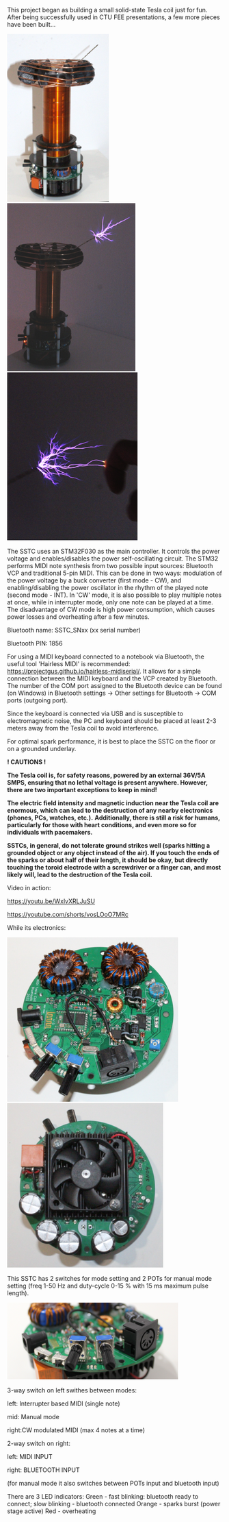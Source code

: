 This project began as building a small solid-state Tesla coil just for fun. 
After being successfully used in CTU FEE presentations, a few more pieces have been built...

![SSTC overview](Photos/SSTC_1.png) ![Some sparks](Photos/SSTC_sparks.png) ![Sparks to finger](Photos/SSTC_sparks_finger.png)

The SSTC uses an STM32F030 as the main controller. It controls the power voltage and enables/disables the power self-oscillating circuit. The STM32 performs MIDI note synthesis from two possible input sources: Bluetooth VCP and traditional 5-pin MIDI. This can be done in two ways: modulation of the power voltage by a buck converter (first mode - CW), and enabling/disabling the power oscillator in the rhythm of the played note (second mode - INT). In 'CW' mode, it is also possible to play multiple notes at once, while in interrupter mode, only one note can be played at a time. The disadvantage of CW mode is high power consumption, which causes power losses and overheating after a few minutes.


Bluetooth name: SSTC_SNxx (xx serial number)

Bluetooth PIN: 1856

For using a MIDI keyboard connected to a notebook via Bluetooth, the useful tool 'Hairless MIDI' is recommended: https://projectgus.github.io/hairless-midiserial/. It allows for a simple connection between the MIDI keyboard and the VCP created by Bluetooth. The number of the COM port assigned to the Bluetooth device can be found (on Windows) in Bluetooth settings -> Other settings for Bluetooth -> COM ports (outgoing port).

Since the keyboard is connected via USB and is susceptible to electromagnetic noise, the PC and keyboard should be placed at least 2-3 meters away from the Tesla coil to avoid interference.

For optimal spark performance, it is best to place the SSTC on the floor or on a grounded underlay.

**! CAUTIONS !**

**The Tesla coil is, for safety reasons, powered by an external 36V/5A SMPS, ensuring that no lethal voltage is present anywhere. However, there are two important exceptions to keep in mind!**

**The electric field intensity and magnetic induction near the Tesla coil are enormous, which can lead to the destruction of any nearby electronics (phones, PCs, watches, etc.).**
**Additionally, there is still a risk for humans, particularly for those with heart conditions, and even more so for individuals with pacemakers.**


**SSTCs, in general, do not tolerate ground strikes well (sparks hitting a grounded object or any object instead of the air). If you touch the ends of the sparks or about half of their length, it should be okay, but directly touching the toroid electrode with a screwdriver or a finger can, and most likely will, lead to the destruction of the Tesla coil.**

Video in action:

https://youtu.be/WxlvXRLJuSU

https://youtube.com/shorts/vosLOoO7MRc

While its electronics:

![SSTC's electronics from TOP](Photos/SSTC_electronics.png) ![SSTC's electronics from BOTTOM](Photos/SSTC_electronics2.png)


This SSTC has 2 switches for mode setting and 2 POTs for manual mode setting (freq 1-50 Hz and duty-cycle 0-15 % with 15 ms maximum pulse length).

![SSTC's controls](Photos/SSTC_control.png)


3-way switch on left swithes between modes:

left: Interrupter based MIDI (single note)

mid:  Manual mode

right:CW modulated MIDI (max 4 notes at a time)


2-way switch on right:

left:  MIDI INPUT

right: BLUETOOTH INPUT

(for manual mode it also switches between POTs input and bluetooth input)

There are 3 LED indicators:
Green  - fast blinking: bluetooth ready to connect; slow blinking - bluetooth connected
Orange - sparks burst (power stage active)
Red    - overheating




